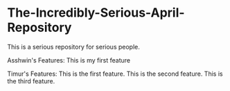 # The-Incredibly-Serious-April-Repository
This is a serious repository for serious people.

Asshwin's Features:
This is my first feature

Timur's Features:
This is the first feature.
This is the second feature.
This is the third feature.